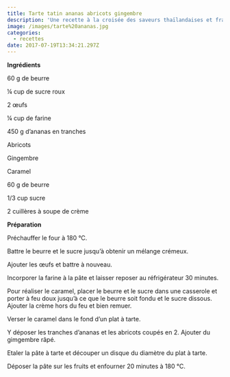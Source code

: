 ```yaml
---
title: Tarte tatin ananas abricots gingembre
description: 'Une recette à la croisée des saveurs thaïlandaises et françaises, un régal !'
image: /images/tarte%20ananas.jpg
categories:
  - recettes
date: 2017-07-19T13:34:21.297Z
---
```

**Ingrédients**

60 g de beurre

¼ cup de sucre roux

2 œufs

¼ cup de farine

450 g d’ananas en tranches

Abricots

Gingembre



Caramel

60 g de beurre

1/3 cup sucre

2 cuillères à soupe de crème



**Préparation**

Préchauffer le four à 180 °C.

Battre le beurre et le sucre jusqu’à obtenir un mélange crémeux.

Ajouter les œufs et battre à nouveau.

Incorporer la farine à la pâte et laisser reposer au réfrigérateur 30 minutes.

Pour réaliser le caramel, placer le beurre et le sucre dans une casserole et porter à feu doux jusqu’à ce que le beurre soit fondu et le sucre dissous. Ajouter la crème hors du feu et bien remuer.

Verser le caramel dans le fond d’un plat à tarte.

Y déposer les tranches d’ananas et les abricots coupés en 2. Ajouter du gimgembre râpé.

Etaler la pâte à tarte et découper un disque du diamètre du plat à tarte.

Déposer la pâte sur les fruits et enfourner 20 minutes à 180 °C.



